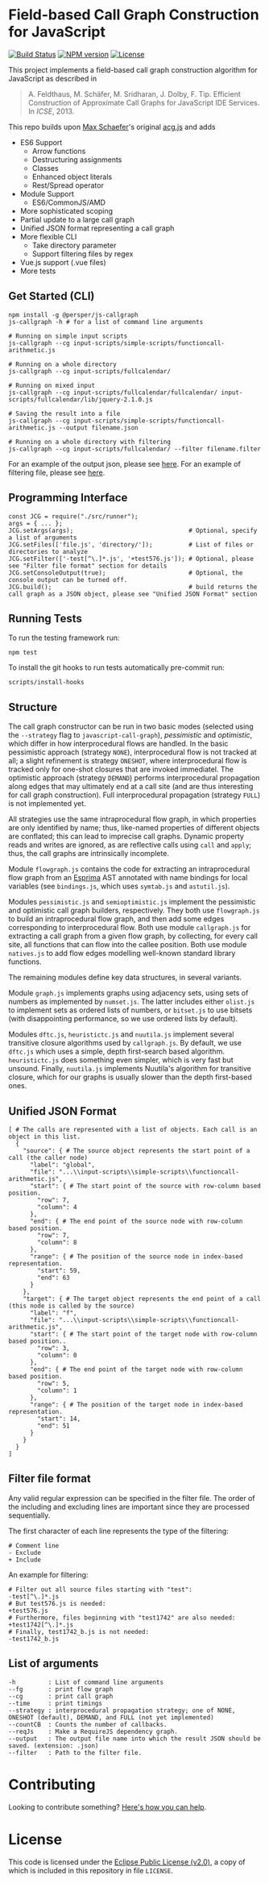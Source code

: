 # Field-based Call Graph Construction for JavaScript #


[![Build Status](https://travis-ci.org/Persper/js-callgraph.svg?branch=master)](https://travis-ci.org/Persper/js-callgraph)
[![NPM version](https://img.shields.io/badge/npm-v1.2.0-blue.svg)](https://www.npmjs.com/package/@persper/js-callgraph)
[![License](https://img.shields.io/badge/license-EPL--2.0-green.svg)](https://www.eclipse.org/legal/epl-2.0/)

This project implements a field-based call graph construction algorithm for JavaScript as described in

> A. Feldthaus, M. Schäfer, M. Sridharan, J. Dolby, F. Tip. Efficient Construction of Approximate Call Graphs for JavaScript IDE Services. In *ICSE*, 2013.

This repo builds upon [Max Schaefer](https://github.com/xiemaisi)'s original [acg.js](https://github.com/xiemaisi/acg.js) and adds

* ES6 Support
	* Arrow functions
	* Destructuring assignments
	* Classes
	* Enhanced object literals
	* Rest/Spread operator
* Module Support
	* ES6/CommonJS/AMD
* More sophisticated scoping
* Partial update to a large call graph
* Unified JSON format representing a call graph
* More flexible CLI
	* Take directory parameter
	* Support filtering files by regex
* Vue.js support (.vue files)
* More tests

## Get Started (CLI)
```
npm install -g @persper/js-callgraph
js-callgraph -h # for a list of command line arguments

# Running on simple input scripts
js-callgraph --cg input-scripts/simple-scripts/functioncall-arithmetic.js

# Running on a whole directory
js-callgraph --cg input-scripts/fullcalendar/

# Running on mixed input
js-callgraph --cg input-scripts/fullcalendar/fullcalendar/ input-scripts/fullcalendar/lib/jquery-2.1.0.js

# Saving the result into a file
js-callgraph --cg input-scripts/simple-scripts/functioncall-arithmetic.js --output filename.json

# Running on a whole directory with filtering
js-callgraph --cg input-scripts/fullcalendar/ --filter filename.filter
```

For an example of the output json, please see [here](#unified-json-format).
For an example of filtering file, please see [here](#filter-file-format).

## Programming Interface

```
const JCG = require("./src/runner");
args = { ... };
JCG.setArgs(args);                                # Optional, specify a list of arguments
JCG.setFiles(['file.js', 'directory/']);          # List of files or directories to analyze
JCG.setFilter(['-test[^\.]*.js', '+test576.js']); # Optional, please see "Filter file format" section for details
JCG.setConsoleOutput(true);                       # Optional, the console output can be turned off.
JCG.build();                                      # build returns the call graph as a JSON object, please see "Unified JSON Format" section
```

## Running Tests
To run the testing framework run:
```
npm test
```
To install the git hooks to run tests automatically pre-commit run:
```
scripts/install-hooks
```
## Structure

The call graph constructor can be run in two basic modes (selected using the `--strategy` flag to `javascript-call-graph`), *pessimistic* and *optimistic*, which differ in how interprocedural flows are handled. In the basic pessimistic approach (strategy `NONE`), interprocedural flow is not tracked at all; a slight refinement is strategy `ONESHOT`, where interprocedural flow is tracked only for one-shot closures that are invoked immediatel. The optimistic approach (strategy `DEMAND`) performs interprocedural propagation along edges that may ultimately end at a call site (and are thus interesting for call graph construction). Full interprocedural propagation (strategy `FULL`) is not implemented yet.

All strategies use the same intraprocedural flow graph, in which properties are only identified by name; thus, like-named properties of different objects are conflated; this can lead to imprecise call graphs. Dynamic property reads and writes are ignored, as are reflective calls using `call` and `apply`; thus, the call graphs are intrinsically incomplete.

Module `flowgraph.js` contains the code for extracting an intraprocedural flow graph from an [Esprima](esprima.org) AST annotated with name bindings for local variables (see `bindings.js`, which uses `symtab.js` and `astutil.js`).

Modules `pessimistic.js` and `semioptimistic.js` implement the pessimistic and optimistic call graph builders, respectively. They both use `flowgraph.js` to build an intraprocedural flow graph, and then add some edges corresponding to interprocedural flow. Both use module `callgraph.js` for extracting a call graph from a given flow graph, by collecting, for every call site, all functions that can flow into the callee position. Both use module `natives.js` to add flow edges modelling well-known standard library functions.

The remaining modules define key data structures, in several variants.

Module `graph.js` implements graphs using adjacency sets, using sets of numbers as implemented by `numset.js`. The latter includes either `olist.js` to implement sets as ordered lists of numbers, or `bitset.js` to use bitsets (with disappointing performance, so we use ordered lists by default).

Modules `dftc.js`, `heuristictc.js` and `nuutila.js` implement several transitive closure algorithms used by `callgraph.js`. By default, we use `dftc.js` which uses a simple, depth first-search based algorithm. `heuristictc.js` does something even simpler, which is very fast but unsound. Finally, `nuutila.js` implements Nuutila's algorithm for transitive closure, which for our graphs is usually slower than the depth first-based ones.

## Unified JSON Format

```
[ # The calls are represented with a list of objects. Each call is an object in this list.
  {
    "source": { # The source object represents the start point of a call (the caller node)
      "label": "global",
      "file": "...\\input-scripts\\simple-scripts\\functioncall-arithmetic.js",
      "start": { # The start point of the source with row-column based position.
        "row": 7,
        "column": 4
      },
      "end": { # The end point of the source node with row-column based position.
        "row": 7,
        "column": 8
      },
      "range": { # The position of the source node in index-based representation.
        "start": 59,
        "end": 63
      }
    },
    "target": { # The target object represents the end point of a call (this node is called by the source)
      "label": "f",
      "file": "...\\input-scripts\\simple-scripts\\functioncall-arithmetic.js",
      "start": { # The start point of the target node with row-column based position..
        "row": 3,
        "column": 0
      },
      "end": { # The end point of the target node with row-column based position.
        "row": 5,
        "column": 1
      },
      "range": { # The position of the target node in index-based representation.
        "start": 14,
        "end": 51
      }
    }
  }
]
```

## Filter file format

Any valid regular expression can be specified in the filter file. The order of the including and excluding lines are important since they are processed sequentially.

The first character of each line represents the type of the filtering:
```
# Comment line
- Exclude
+ Include
```

An example for filtering:

```
# Filter out all source files starting with "test":
-test[^\.]*.js
# But test576.js is needed:
+test576.js
# Furthermore, files beginning with "test1742" are also needed:
+test1742[^\.]*.js
# Finally, test1742_b.js is not needed:
-test1742_b.js
```

## List of arguments

```
-h         : List of command line arguments
--fg       : print flow graph
--cg       : print call graph
--time     : print timings
--strategy : interprocedural propagation strategy; one of NONE, ONESHOT (default), DEMAND, and FULL (not yet implemented)
--countCB  : Counts the number of callbacks.
--reqJs    : Make a RequireJS dependency graph.
--output   : The output file name into which the result JSON should be saved. (extension: .json)
--filter   : Path to the filter file.
```

# Contributing

Looking to contribute something? [Here's how you can help](/CONTRIBUTING.md).

# License #

This code is licensed under the [Eclipse Public License (v2.0)](http://www.eclipse.org/legal/epl-2.0), a copy of which is included in this repository in file `LICENSE`.
